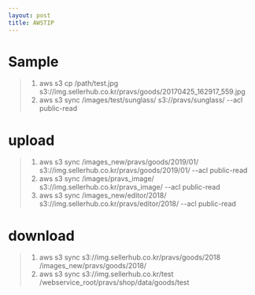 ```yaml
---
layout: post
title: AWSTIP
---
```



# Sample
> 1. aws s3 cp /path/test.jpg s3://img.sellerhub.co.kr/pravs/goods/20170425_162917_559.jpg
> 2. aws s3 sync /images/test/sunglass/ s3://pravs/sunglass/ --acl public-read

# upload
> 1. aws s3 sync /images_new/pravs/goods/2019/01/ s3://img.sellerhub.co.kr/pravs/goods/2019/01/ --acl public-read 
> 2. aws s3 sync /images/pravs_image/ s3://img.sellerhub.co.kr/pravs_image/ --acl public-read 
> 3. aws s3 sync /images_new/editor/2018/ s3://img.sellerhub.co.kr/pravs/editor/2018/ --acl public-read 

# download
> 1. aws s3 sync s3://img.sellerhub.co.kr/pravs/goods/2018 /images_new/pravs/goods/2018/
> 2. aws s3 sync s3://img.sellerhub.co.kr/test /webservice_root/pravs/shop/data/goods/test 
